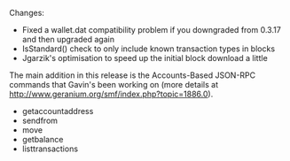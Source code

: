 Changes:
* Fixed a wallet.dat compatibility problem if you downgraded from 0.3.17 and then upgraded again
* IsStandard() check to only include known transaction types in blocks
* Jgarzik's optimisation to speed up the initial block download a little

The main addition in this release is the Accounts-Based JSON-RPC commands that Gavin's been working on (more details at http://www.geranium.org/smf/index.php?topic=1886.0).  
* getaccountaddress
* sendfrom
* move
* getbalance
* listtransactions
